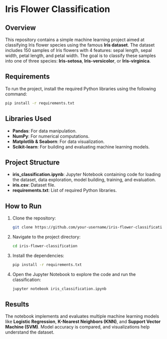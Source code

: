 # Iris Flower Classification

## Overview

This repository contains a simple machine learning project aimed at classifying Iris flower species using the famous **Iris dataset**. The dataset includes 150 samples of Iris flowers with 4 features: sepal length, sepal width, petal length, and petal width. The goal is to classify these samples into one of three species: **Iris-setosa**, **Iris-versicolor**, or **Iris-virginica**.

## Requirements

To run the project, install the required Python libraries using the following command:
```bash
pip install -r requirements.txt
```

## Libraries Used

- **Pandas**: For data manipulation.
- **NumPy**: For numerical computations.
- **Matplotlib & Seaborn**: For data visualization.
- **Scikit-learn**: For building and evaluating machine learning models.

## Project Structure

- **iris_classification.ipynb**: Jupyter Notebook containing code for loading the dataset, data exploration, model building, training, and evaluation.
- **iris.csv**: Dataset file.
- **requirements.txt**: List of required Python libraries.

## How to Run

1. Clone the repository:
   ```bash
   git clone https://github.com/your-username/iris-flower-classification.git
   ```
2. Navigate to the project directory:
   ```bash
   cd iris-flower-classification
   ```
3. Install the dependencies:
   ```bash
   pip install -r requirements.txt
   ```
4. Open the Jupyter Notebook to explore the code and run the classification:
   ```bash
   jupyter notebook iris_classification.ipynb
   ```

## Results

The notebook implements and evaluates multiple machine learning models like **Logistic Regression**, **K-Nearest Neighbors (KNN)**, and **Support Vector Machine (SVM)**. Model accuracy is compared, and visualizations help understand the dataset.
